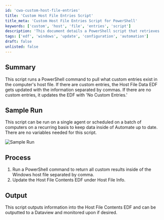 ```yaml
---
id: 'cwa-custom-host-file-entries'
title: 'Custom Host File Entries Script'
title_meta: 'Custom Host File Entries Script for PowerShell'
keywords: ['custom', 'host', 'file', 'entries', 'script']
description: 'This document details a PowerShell script that retrieves custom entries from the computer's host file, updating the Host File Data EDF accordingly. It can be run on individual agents or scheduled across multiple computers to ensure Automate data remains current.'
tags: ['edf', 'windows', 'update', 'configuration', 'automation']
draft: false
unlisted: false
---
```

## Summary

This script runs a PowerShell command to pull what custom entries exist in the computer's host file. If there are custom entries, the Host File Data EDF gets updated with the information separated by commas. If there are no custom entries, it updates the EDF with 'No Custom Entries.'

## Sample Run

This script can be run on a single agent or scheduled on a batch of computers on a recurring basis to keep data inside of Automate up to date. There are no variables needed for this script.

![Sample Run](..\..\..\static\img\Hosts-File---Audit\image_1.png)

## Process

1. Run a PowerShell command to return all custom results inside of the Windows host file separated by comma.
2. Update the Host File Contents EDF under Host File Info.

## Output

This script outputs information into the Host File Contents EDF and can be outputted to a Dataview and monitored upon if desired.



